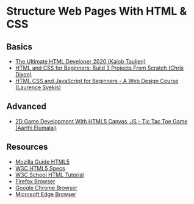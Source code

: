 # Structure Web Pages With HTML & CSS

## Basics

* [The Ultimate HTML Developer 2020 (Kalob Taulien)]()
* [HTML and CSS for Beginners: Build 3 Projects From Scratch (Chris Dixon)]()
* [HTML CSS and JavaScript for Beginners - A Web Design Course (Laurence Svekis)]()

## Advanced

* [2D Game Development WIth HTML5 Canvas, JS - Tic Tac Toe Game (Aarthi Elumalai)]()

## Resources

* [Mozilla Guide HTML5]()
* [W3C HTML5 Specs](https://www.w3.org/TR/2014/REC-html5-20141028/single-page.html)
* [W3C School HTML Tutorial](https://www.w3schools.com/html/)
* [Firefox Browser](https://www.mozilla.org/en-US/firefox/new/)
* [Google Chrome Browser](https://www.google.com/chrome)
* [Microsoft Edge Browser](https://www.microsoft.com/en-us/edge)
